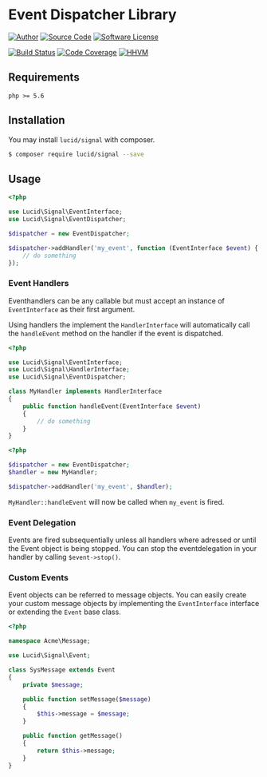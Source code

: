 # Event Dispatcher Library

[![Author](http://img.shields.io/badge/author-iwyg-blue.svg?style=flat-square)](https://github.com/iwyg)
[![Source Code](http://img.shields.io/badge/source-lucid/signal-blue.svg?style=flat-square)](https://github.com/lucidphp/signal/tree/master)
[![Software License](https://img.shields.io/badge/license-MIT-brightgreen.svg?style=flat-square)](https://github.com/lucidphp/signal/blob/master/LICENSE.md)

[![Build Status](https://img.shields.io/travis/lucidphp/signal/master.svg?style=flat-square)](https://travis-ci.org/lucidphp/signal)
[![Code Coverage](https://img.shields.io/coveralls/lucidphp/signal/master.svg?style=flat-square)](https://coveralls.io/r/lucidphp/signal)
[![HHVM](https://img.shields.io/hhvm/lucid/signal/dev-master.svg?style=flat-square)](http://hhvm.h4cc.de/package/lucid/signal)	

## Requirements

```
php >= 5.6
```

## Installation

You may install `lucid/signal` with composer.

```bash
$ composer require lucid/signal --save
```

## Usage

```php
<?php

use Lucid\Signal\EventInterface;
use Lucid\Signal\EventDispatcher;

$dispatcher = new EventDispatcher;

$dispatcher->addHandler('my_event', function (EventInterface $event) {
	// do something
});
```

### Event Handlers

Eventhandlers can be any callable but must accept an instance of `EventInterface`
as their first argument.

Using handlers the implement the `HandlerInterface` will automatically call the `handleEvent` method on the handler if the event is dispatched.

```php
<?php

use Lucid\Signal\EventInterface;
use Lucid\Signal\HandlerInterface;
use Lucid\Signal\EventDispatcher;

class MyHandler implements HandlerInterface
{
	public function handleEvent(EventInterface $event)
	{
		// do something
	}
}
```

```php
<?php

$dispatcher = new EventDispatcher;
$handler = new MyHandler;

$dispatcher->addHandler('my_event', $handler);

```

`MyHandler::handleEvent` will now be called when `my_event` is fired.

### Event Delegation

Events are fired subsequentially unless all handlers where adressed or until
the Event object is being stopped. You can stop the eventdelegation in your
handler by calling `$event->stop()`.

### Custom Events

Event objects can be referred to message objects. You can easily create your
custom message objects by implementing the `EventInterface` interface or
extending the `Event` base class.

```php
<?php

namespace Acme\Message;

use Lucid\Signal\Event;

class SysMessage extends Event
{
	private $message;

	public function setMessage($message)
	{
		$this->message = $message;
	}

	public function getMessage()
	{
		return $this->message;
	}
}
```
